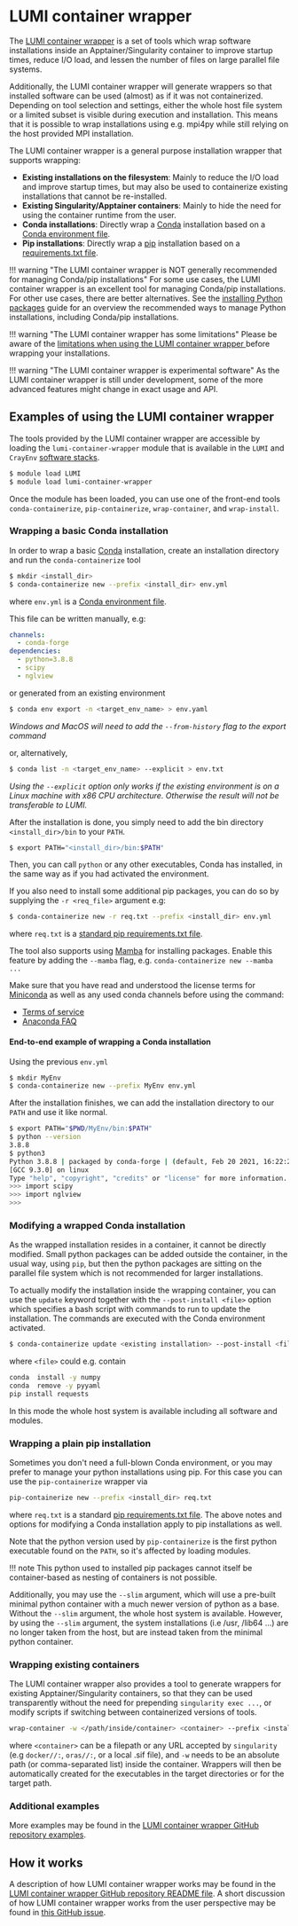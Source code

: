 [conda]: https://docs.conda.io/en/latest/
[conda-env]: https://conda.io/projects/conda/en/latest/user-guide/tasks/manage-environments.html#sharing-an-environment
[mamba]: https://github.com/mamba-org/mamba
[pip]: https://pip.pypa.io/en/latest/
[pip-req]: https://pip.pypa.io/en/latest/reference/requirements-file-format/
[tykky-github]: https://github.com/CSCfi/hpc-container-wrapper

[python-install]: ./python.md
[softwarestacks]: ../../runjobs/lumi_env/softwarestacks.md

# LUMI container wrapper

The [LUMI container wrapper][tykky-github] is a set of tools which wrap
software installations inside an Apptainer/Singularity container to improve
startup times, reduce I/O load, and lessen the number of files on large
parallel file systems.

Additionally, the LUMI container wrapper will generate wrappers so that
installed software can be used (almost) as if it was not containerized.
Depending on tool selection and settings, either the whole host file system or
a limited subset is visible during execution and installation. This means that
it is possible to wrap installations using e.g. mpi4py while still relying on
the host provided MPI installation.

The LUMI container wrapper is a general purpose installation wrapper that
supports wrapping:

- **Existing installations on the filesystem**: Mainly to reduce the I/O load
  and improve startup times, but may also be used to containerize existing
  installations that cannot be re-installed.
- **Existing Singularity/Apptainer containers**: Mainly to hide the need for
  using the container runtime from the user.
- **Conda installations**: Directly wrap a [Conda][conda] installation based on
  a [Conda environment file][conda-env].
- **Pip installations**: Directly wrap a [pip][pip] installation based on a
  [requirements.txt file][pip-req].

!!! warning "The LUMI container wrapper is NOT generally recommended for managing Conda/pip installations"
    For some use cases, the LUMI container wrapper is an excellent tool for
    managing Conda/pip installations. For other use cases, there are better
    alternatives. See the [installing Python packages][python-install] guide
    for an overview the recommended ways to manage Python installations,
    including Conda/pip installations.

!!! warning "The LUMI container wrapper has some limitations"
    Please be aware of the [limitations when using the LUMI container wrapper
    ](https://github.com/CSCfi/hpc-container-wrapper#limitations) before
    wrapping your installations.

!!! warning "The LUMI container wrapper is experimental software"
    As the LUMI container wrapper is still under development, some of the
    more advanced features might change in exact usage and API.

## Examples of using the LUMI container wrapper

The tools provided by the LUMI container wrapper are accessible by loading the
`lumi-container-wrapper` module that is available in the `LUMI` and `CrayEnv`
[software stacks][softwarestacks].

```bash
$ module load LUMI
$ module load lumi-container-wrapper
```

Once the module has been loaded, you can use one of the front-end tools
`conda-containerize`, `pip-containerize`, `wrap-container`, and `wrap-install`.

### Wrapping a basic Conda installation

In order to wrap a basic [Conda][conda] installation, create an installation directory
and run the `conda-containerize` tool

```bash
$ mkdir <install_dir>
$ conda-containerize new --prefix <install_dir> env.yml
```

where `env.yml` is a [Conda environment file][conda-env].

This file can be written manually, e.g:

```yaml
channels:
  - conda-forge
dependencies:
  - python=3.8.8
  - scipy
  - nglview
```

or generated from an existing environment

```bash
$ conda env export -n <target_env_name> > env.yaml 
```

*Windows and MacOS will need to add the `--from-history` flag to the export command*

or, alternatively,

```bash
$ conda list -n <target_env_name> --explicit > env.txt
```

*Using the `--explicit` option only works if the existing environment is on a
Linux machine with x86 CPU architecture. Otherwise the result will not be
transferable to LUMI.*

After the installation is done, you simply need to add the bin directory
`<install_dir>/bin` to your `PATH`.

```bash
$ export PATH="<install_dir>/bin:$PATH"
```

Then, you can call `python` or any other executables, Conda has installed, in
the same way as if you had activated the environment.

If you also need to install some additional pip packages, you can do so by
supplying the `-r <req_file>` argument e.g:

```bash
$ conda-containerize new -r req.txt --prefix <install_dir> env.yml
```

where `req.txt` is a [standard pip requirements.txt file][pip-req].

The tool also supports using [Mamba][mamba] for installing packages. Enable
this feature by adding the `--mamba` flag, e.g. `conda-containerize new --mamba
...`

Make sure that you have read and understood the license terms for
[Miniconda](https://docs.conda.io/en/latest/miniconda.html) as well as any used
conda channels before using the command:

- [Terms of service](https://www.anaconda.com/terms-of-service)
- [Anaconda FAQ](https://www.anaconda.com/blog/anaconda-commercial-edition-faq)

#### End-to-end example of wrapping a Conda installation

Using the previous `env.yml`

```bash
$ mkdir MyEnv
$ conda-containerize new --prefix MyEnv env.yml 
```

After the installation finishes, we can add the installation directory to our
`PATH` and use it like normal.

```bash
$ export PATH="$PWD/MyEnv/bin:$PATH"
$ python --version
3.8.8
$ python3
Python 3.8.8 | packaged by conda-forge | (default, Feb 20 2021, 16:22:27) 
[GCC 9.3.0] on linux
Type "help", "copyright", "credits" or "license" for more information.
>>> import scipy
>>> import nglview
>>> 
```

### Modifying a wrapped Conda installation

As the wrapped installation resides in a container, it cannot be directly
modified. Small python packages can be added outside the container, in the
usual way, using `pip`, but then the python packages are sitting on the
parallel file system which is not recommended for larger installations.

To actually modify the installation inside the wrapping container, you can use
the `update` keyword together with the `--post-install <file>` option which
specifies a bash script with commands to run to update the installation. The
commands are executed with the Conda environment activated.

```bash
$ conda-containerize update <existing installation> --post-install <file> 
```

where `<file>` could e.g. contain

```bash
conda  install -y numpy
conda  remove -y pyyaml
pip install requests
```

In this mode the whole host system is available including all software and modules.

### Wrapping a plain pip installation

Sometimes you don't need a full-blown Conda environment, or you may prefer to
manage your python installations using pip. For this case you can use the
`pip-containerize` wrapper via

```bash
pip-containerize new --prefix <install_dir> req.txt
```

where `req.txt` is a standard [pip requirements.txt file][pip-req]. The above
notes and options for modifying a Conda installation apply to pip installations
as well.

Note that the python version used by `pip-containerize` is the first python
executable found on the `PATH`, so it's affected by loading modules.

!!! note
    This python used to installed pip packages cannot itself be container-based
    as nesting of containers is not possible.  

Additionally, you may use the `--slim` argument, which will use a pre-built
minimal python container with a much newer version of python as a base. Without
the `--slim` argument, the whole host system is available. However, by using
the `--slim` argument, the system installations (i.e /usr, /lib64 ...) are no
longer taken from the host, but are instead taken from the minimal python
container.

### Wrapping existing containers

The LUMI container wrapper also provides a tool to generate wrappers for
existing Apptainer/Singularity containers, so that they can be used
transparently without the need for prepending `singularity exec ...`, or modify
scripts if switching between containerized versions of tools.

```bash
wrap-container -w </path/inside/container> <container> --prefix <install_dir> 
```

where `<container>` can be a filepath or any URL accepted by `singularity` (e.g
`docker//:`, `oras//:`, or a local .sif file), and `-w` needs to be an absolute
path (or comma-separated list) inside the container. Wrappers will then be
automatically created for the executables in the target directories or for the
target path.

### Additional examples

More examples may be found in the [LUMI container wrapper GitHub repository
examples](https://github.com/CSCfi/hpc-container-wrapper/blob/master/examples/).

## How it works

A description of how LUMI container wrapper works may be found in the [LUMI
container wrapper GitHub repository README
file](https://github.com/CSCfi/hpc-container-wrapper/blob/master/README.md). A
short discussion of how LUMI container wrapper works from the user perspective
may be found in [this GitHub
issue](https://github.com/Lumi-supercomputer/lumi-userguide/issues/110#issuecomment-1619599189).
